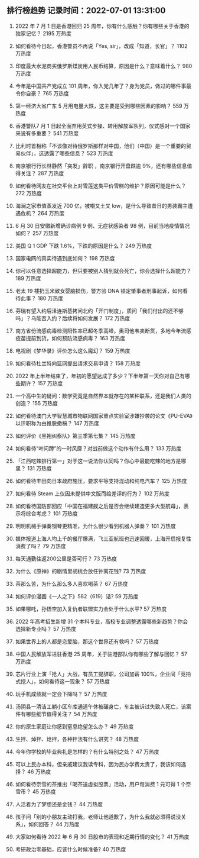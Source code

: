 
## 排行榜趋势 记录时间：2022-07-01 13:31:00
  
  1. 2022 年 7 月 1 日是香港回归 25 周年，你有什么感触？你有哪些关于香港的独家记忆？ 2195 万热度
    
  2. 如何看待今日起，香港警员不再说「Yes, sir」，改成「知道，长官」？ 1102 万热度
    
  3. 印度最大水泥商买俄罗斯煤炭用人民币结算，原因是什么？意味着什么？ 980 万热度
    
  4. 今年是中国共产党成立 101 周年，你入党几年了？身为党员，做过的哪件事最令你自豪？ 765 万热度
    
  5. 第一经济大省广东 5 月用电量大跌，这主要是受到哪些因素的影响？ 559 万热度
    
  6. 香港警队7 月 1 日起全面弃用英式步操、转用解放军队列，仪式感对一个国家来说有多重要？ 541 万热度
    
  7. 比利时首相称「不该像对待俄罗斯那样对中国，他们（中国）是一个重要的贸易伙伴」，这透露了哪些信息？ 523 万热度
    
  8. 南京银行行长林静然「突发」辞职 ，南京银行开盘跌逾 9%，还有哪些信息值得关注？ 287 万热度
    
  9. 如何看待网友在社交平台上对雪莲这类平价雪糕的维护？原因可能是什么？ 272 万热度
    
  10. 海澜之家市值蒸发近 700 亿，被嘲又土又 low，是什么导致昔日的男装霸主遭遇危机？ 264 万热度
    
  11. 6 月 30 日安徽新增确诊病例 9 例、无症状感染者 98 例，目前当地疫情情况如何？ 257 万热度
    
  12. 美国 Q 1 GDP 下跌 1.6%，下跌的原因是什么？ 249 万热度
    
  13. 国家电网的真实待遇到底如何？ 198 万热度
    
  14. 你可以任意选择超能力，但只要被别人猜到就会死亡，你会选择什么超能力？ 189 万热度
    
  15. 老太 19 楼扔玉米致女婴脑损伤，警方验 DNA 锁定肇事者刑事起诉，如何看待此事？ 180 万热度
    
  16. 芬瑞有望入约后泽连斯基拷问北约「开门制度」，质问「我们付出的还不够吗」？乌能否入约？后续将如何发展？ 172 万热度
    
  17. 南方省份流感病毒检测阳性率已超冬季高峰，奥司他韦卖断货，多地今年流感疫苗提前到货，如何预防流感病毒？ 163 万热度
    
  18. 电视剧《梦华录》评价怎么这么魔幻？ 159 万热度
    
  19. 如何看待杜兰特向篮网提出请求交易申请？ 158 万热度
    
  20. 2022 年上半年结束了，年初的愿望达成了多少？下半年第一天你对自己有哪些期许？ 157 万热度
    
  21. 一个高中生的疑问：数学究竟是自然界本就存在的某种联系，还是我们人类的创造？ 155 万热度
    
  22. 如何看待澳门大学智慧城市物联网国家重点实验室涉嫌抄袭的论文《PU-EVA》以评职称为由推脱撤稿？ 147 万热度
    
  23. 如何评价《黑袍纠察队》第三季第七集？ 145 万热度
    
  24. 如何看待“叶问蹲”的一时风靡？对战前做这个动作有什么用？ 133 万热度
    
  25. 「江西吃辣排行第一」对于这一说法你认同吗？你心中最能吃辣的地方是哪里？ 131 万热度
    
  26. 如何看待丰田向日本政府施压，要求平等支持混动和纯电汽车？ 125 万热度
    
  27. 如何看待 Steam 上仅因未提供中文版而给差评的行为？ 102 万热度
    
  28. 如何看待国防部回应「中国在福建舰之后是否会继续建造更多大型航母」，表示将综合考虑？ 101 万热度
    
  29. 明明机械手弹奏钢琴更精准，为什么很少看到机器人弹奏？ 101 万热度
    
  30. 媒体报道上海人均上千的餐厅爆满，飞三亚航班也迅速回暖，上海开启报复性消费了吗？ 79 万热度
    
  31. 每天通勤往返200公里是否可行？ 73 万热度
    
  32. 为什么《原神》的剧情里胡桃会放任钟离花钱? 73 万热度
    
  33. 茶那么苦，为什么那么多人喜欢喝茶？ 67 万热度
    
  34. 如何评价漫画《一人之下》582（619）话? 59 万热度
    
  35. 如果哪吒，孙悟空加入复仇者联盟实力会处于什么水平? 57 万热度
    
  36. 2022 年高考招生新增 31 个本科专业，高校专业调整透露哪些新趋势？你会选择新专业吗？ 57 万热度
    
  37. 如果世界上的人都是恋爱脑，那这个世界还有救吗？ 57 万热度
    
  38. 中国人民解放军进驻香港 25 周年，关于驻港部队你有哪些了解与回忆？ 57 万热度
    
  39. 芯片行业上演「抢人」大战，有员工提辞职，公司加薪 100%，企业间「竞拍式挖人」，如何看待这一现象？ 57 万热度
    
  40. 玩手机成绩就一定会下降吗？ 57 万热度
    
  41. 汤阴县一清洁工躺小区车库通道午休被碾身亡，车主被诉过失致人死亡，该案件有哪些细节值得关注？ 54 万热度
    
  42. 你的原生家庭让你感到窒息绝望怎么办？ 49 万热度
    
  43. 生拌、焯拌、炝拌，各种拌法有什么讲究？ 48 万热度
    
  44. 今年你学校的毕业典礼是怎样的？有什么特别之处？ 47 万热度
    
  45. 可以上民办本科，但亲戚建议我读专科，因为民办学费太贵了，我该如何选择？ 46 万热度
    
  46. 如何看待奈雪的茶推出「喝茶送虚拟股票」活动，用户每消费 1 元可得 1 个奈雪币？ 45 万热度
    
  47. 人活着为了梦想还是金钱？ 44 万热度
    
  48. 孩子问「别的小朋友主动打我，老师让他道歉了，为什么我就必须得说没关系」，如何回答？ 44 万热度
    
  49. 大家如何看待 2022 年 6 月 30 日股市的表现和近期行情的变化？ 41 万热度
    
  50. 考研政治零基础，应该什么时候准备? 40 万热度
    